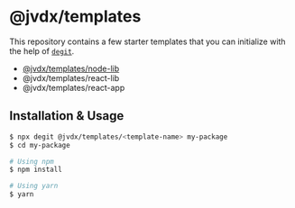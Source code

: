 # @jvdx/templates

This repository contains a few starter templates that you can initialize with the
help of [`degit`](https://github.com/Rich-Harris/degit).

  - [@jvdx/templates/node-lib](./node-lib)
  - @jvdx/templates/react-lib
  - @jvdx/templates/react-app

## Installation & Usage

```bash
$ npx degit @jvdx/templates/<template-name> my-package
$ cd my-package

# Using npm
$ npm install

# Using yarn
$ yarn
```
